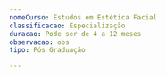 ```yaml
---
nomeCurso: Estudos em Estética Facial
classificacao: Especialização
duracao: Pode ser de 4 a 12 meses
observacao: obs
tipo: Pós Graduação

---
```



